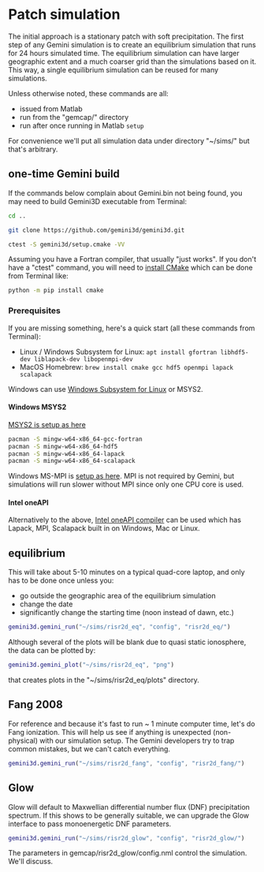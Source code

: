 # Patch simulation

The initial approach is a stationary patch with soft precipitation.
The first step of any Gemini simulation is to create an equilibrium simulation that runs for 24 hours simulated time.
The equilibrium simulation can have larger geographic extent and a much coarser grid than the simulations based on it.
This way, a single equilibrium simulation can be reused for many simulations.

Unless otherwise noted, these commands are all:

* issued from Matlab
* run from the "gemcap/" directory
* run after once running in Matlab `setup`

For convenience we'll put all simulation data under directory "~/sims/" but that's arbitrary.

## one-time Gemini build

If the commands below complain about Gemini.bin not being found, you may need to build Gemini3D executable from Terminal:

```sh
cd ..

git clone https://github.com/gemini3d/gemini3d.git

ctest -S gemini3d/setup.cmake -VV
```

Assuming you have a Fortran compiler, that usually "just works".
If you don't have a "ctest" command, you will need to
[install CMake](https://cmake.org/download/)
which can be done from Terminal like:

```sh
python -m pip install cmake
```

### Prerequisites

If you are missing something, here's a quick start (all these commands from Terminal):

* Linux / Windows Subsystem for Linux: `apt install gfortran libhdf5-dev liblapack-dev libopenmpi-dev`
* MacOS Homebrew: `brew install cmake gcc hdf5 openmpi lapack scalapack`

Windows can use
[Windows Subsystem for Linux](https://docs.microsoft.com/en-us/windows/wsl/install-win10)
or MSYS2.

#### Windows MSYS2

[MSYS2 is setup as here](https://www.scivision.dev/install-msys2-windows/)

```sh
pacman -S mingw-w64-x86_64-gcc-fortran
pacman -S mingw-w64-x86_64-hdf5
pacman -S mingw-w64-x86_64-lapack
pacman -S mingw-w64-x86_64-scalapack
```

Windows MS-MPI is [setup as here](https://www.scivision.dev/windows-mpi-msys2/).
MPI is not required by Gemini, but simulations will run slower without MPI since only one CPU core is used.

#### Intel oneAPI

Alternatively to the above,
[Intel oneAPI compiler](https://www.scivision.dev/intel-oneapi-fortran-install/)
can be used which has Lapack, MPI, Scalapack built in on Windows, Mac or Linux.

## equilibrium

This will take about 5-10 minutes on a typical quad-core laptop, and only has to be done once unless you:

* go outside the geographic area of the equilibrium simulation
* change the date
* significantly change the starting time (noon instead of dawn, etc.)

```matlab
gemini3d.gemini_run("~/sims/risr2d_eq", "config", "risr2d_eq/")
```

Although several of the plots will be blank due to quasi static ionosphere, the data can be plotted by:

```matlab
gemini3d.gemini_plot("~/sims/risr2d_eq", "png")
```

that creates plots in the "~/sims/risr2d_eq/plots" directory.

## Fang 2008

For reference and because it's fast to run ~ 1 minute computer time, let's do Fang ionization.
This will help us see if anything is unexpected (non-physical) with our simulation setup.
The Gemini developers try to trap common mistakes, but we can't catch everything.

```matlab
gemini3d.gemini_run("~/sims/risr2d_fang", "config", "risr2d_fang/")
```

## Glow

Glow will default to Maxwellian differential number flux (DNF) precipitation spectrum.
If this shows to be generally suitable, we can upgrade the Glow interface to pass monoenergetic DNF parameters.

```matlab
gemini3d.gemini_run("~/sims/risr2d_glow", "config", "risr2d_glow/")
```

The parameters in gemcap/risr2d_glow/config.nml control the simulation. We'll discuss.
